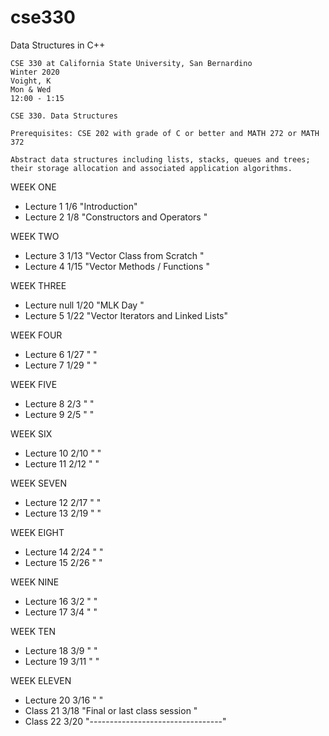 # cse330
Data Structures in C++

```
CSE 330 at California State University, San Bernardino
Winter 2020
Voight, K
Mon & Wed
12:00 - 1:15
```

```
CSE 330. Data Structures

Prerequisites: CSE 202 with grade of C or better and MATH 272 or MATH 372

Abstract data structures including lists, stacks, queues and trees;
their storage allocation and associated application algorithms.

```

WEEK ONE

* Lecture 1	1/6	"Introduction"
* Lecture 2     1/8	"Constructors and Operators       "

WEEK TWO

* Lecture 3  	1/13	"Vector Class from Scratch        "
* Lecture 4  	1/15  	"Vector Methods / Functions       "

WEEK THREE
* Lecture null  1/20    "MLK Day                          "
* Lecture 5  	1/22  	"Vector Iterators and Linked Lists"

WEEK FOUR

* Lecture 6  	1/27  	"                                 "
* Lecture 7  	1/29 	"                                 "

WEEK FIVE

* Lecture 8  	2/3 	"                                 "
* Lecture 9  	2/5 	"                                 "

WEEK SIX

* Lecture 10    2/10 	"                                 "
* Lecture 11 	2/12 	"                                 "

WEEK SEVEN

* Lecture 12 	2/17 	"                                 "
* Lecture 13 	2/19 	"                                 "

WEEK EIGHT

* Lecture 14    2/24 	"                                 "
* Lecture 15 	2/26 	"                                 "

WEEK NINE

* Lecture 16 	3/2	"                                 "
* Lecture 17 	3/4 	"                                 "

WEEK TEN

* Lecture 18 	3/9	"                                 "
* Lecture 19 	3/11	"                                 "

WEEK ELEVEN

* Lecture 20 	3/16	"                                 "
* Class 21      3/18    "Final  or last class session     "
* Class 22      3/20    "---------------------------------"
